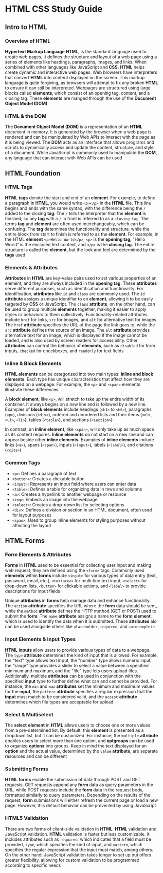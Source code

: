 # HTML CSS Study Guide

## Intro to HTML

### Overview of HTML
**Hypertext Markup Language** **HTML**, is the standard language used to create web pages. It defines the structure and layout of a web page using a series of elements like headings, paragraphs, images, and links. When combined with other languages like JavaScript and **CSS**, **HTML** helps create dynamic and interactive web pages. Web browsers have interpreters that convert **HTML** into content displayed on the screen. This markup language is quite forgiving, as browsers will attempt to fix any broken **HTML** to ensure it can still be interpreted. Webpages are structured using large blocks called **elements**, which consist of an opening tag, content, and a closing tag. These **elements** are manged through the use of the **Document Object Model (DOM)**

### HTML & the DOM
The **Document Object Model (DOM)** is a representation of an **HTML** document in memory. It is generated by the browser when a web page is rendered and can be manipulated by Web APIs to interact with the page as it is being viewed. The **DOM** acts as an interface that allows programs and scripts to dynamically access and update the content, structure, and style of a document. While JavaScript is commonly used to manipulate the **DOM**, any language that can interact with Web APIs can be used

## HTML Foundation

### HTML Tags
**HTML** **tags** denote the start and end of an **element**. For example, to define a paragraph in **HTML**, you would write `<p></p>` in the **HTML** file. This line begins and ends with the same syntax, with the difference being the `/` added to the closing **tag**. The `/` tells the interpreter that the **element** is finished, so any **tag** with a `/` in front is referred to as a `closing tag`. The terms **tag** and **element** are often used interchangeably, which can be confusing. The **tag** determines the functionality and structure, while the entire block from start to finish is referred to as the **element**. For example, in the HTML **element** `<p>Hello World</p>`, `<p>` is the **opening tag**, "Hello World" is the enclosed text content, and `</p>` is the **closing tag**. The entire structure is called the **element**, but the look and feel are determined by the **tags** used

### Elements & Attributes
**Attributes** in **HTML** are key-value pairs used to set various properties of an element, and they are always included in the **opening tag**. These **attributes** serve different purposes, such as identification and functionality. For identification, **attributes** like `id` and `class` are commonly used. The `id` **attribute** assigns a unique identifier to an **element**, allowing it to be easily targeted by **CSS** or JavaScript. The `class` **attribute**, on the other hand, can be used to group multiple **elements** together, making it easier to apply styles or behaviors to them collectively. Functionality-related attributes include `href` for links, `src` for images, and `alt` for alternative text for images. The `href` **attribute** specifies the URL of the page the link goes to, while the `src` **attribute** defines the source of an image. The `alt` **attribute** provides alternative text for an image, which is displayed if the image cannot be loaded, and is also used by screen readers for accessibility. Other **attributes** can control the behavior of **elements**, such as `disabled` for form inputs, `checked` for checkboxes, and `readonly` for text fields

### Inline & Block Elements
**HTML elements** can be categorized into two main types: **inline and block elements**. Each type has unique characteristics that affect how they are displayed on a webpage. For example, the `<p>` and `<span>` elements illustrate these differences

A **block element**, like `<p>`, will stretch to take up the entire width of its container. It always begins on a new line and is followed by a new line. Examples of **block elements** include headings (`<h1>` to `<h6>`), paragraphs (`<p>`), divisions (`<div>`), ordered and unordered lists and their items (`<ol>`, `<ul>`, `<li>`), tables (`<table>`), and sections (`<section>`)

In contrast, an **inline element**, like `<span>`, will only take up as much space as its content requires. **Inline elements** do not start on a new line and can appear beside other **inline elements**. Examples of **inline elements** include links (`<a>`), spans (`<span>`), inputs (`<input>`), labels (`<label>`), and citations (`<cite>`)

### Common Tags
- `<p>`: Defines a paragraph of text
- `<button>`: Creates a clickable button
- `<input>`: Represents an input field where users can enter data
- `<table>`: Defines a table for organizing data in rows and columns
- `<a>`: Creates a hyperlink to another webpage or resource
- `<img>`: Embeds an image into the webpage
- `<select>`: Creates a drop-down list for selecting options
- `<div>`: Defines a division or section in an HTML document, often used for layout purposes
- `<span>`: Used to group inline elements for styling purposes without affecting the layout

## HTML Forms

### Form Elements & Attributes
**Forms** in **HTML** used to be essential for collecting user input and making web request; they are defined using the `<form>` tags. Commonly used **elements** within **forms** include `<input>` for various types of data entry (text, password, email, etc.), `<textarea>` for multi-line text input, `<select>` for drop-down lists, `<button>` for clickable actions, and `<label>` to provide descriptions for input fields

Unique **attributes** in **forms** help manage data and enhance functionality. The `action` **attribute** specifies the URL where the **form** data should be sent, while the `method` **attribute** defines the HTTP method (GET or POST) used to submit the **form**. The `name` **attribute** assigns a name to the **form** **element**, which is used to identify the data when it is submitted. These **attributes** alo can be used alongside others like `placeholder`, `required`, and `autocomplete`

### Input Elements & Input Types
**HTML** **inputs** allow users to provide various types of data to a webpage. The `type` **attribute** determines the kind of input that is allowed. For example, the "text" type allows text input, the "number" type allows numeric input, the "range" type provides a slider to select a value between a specified minimum and maximum, and the "file" type lets users upload files. Additionally, multiple **attributes** can be used in conjunction with the specified **input** type to further define what can and cannot be provided. For instance, the `min` and `max` **attributes** set the minimum and maximum values for the **input**, the `pattern` **attribute** specifies a regular expression that the **input** must match to be considered valid, and the `accept` **attribute** determines which file types are acceptable for upload

### Select & Multiselect
The **select** **element** in **HTML** allows users to choose one or more values from a pre-determined list. By default, this **element** is presented as a dropdown list, but it can be customized. For instance, the `multiple` **attribute** enables users to select more than one option, and **optgroups** can be used to organize **options** into groups. Keep in mind the text displayed for an **option** and the actual value, determined by the `value` **attribute**, are separate resources and can be different

### Submitting Forms
**HTML** **forms** enable the submission of data through POST and GET requests. GET requests append any **form** data as query parameters in the URL, while POST requests include the **form** data in the request body, formatted similarly to query parameters. Depending on the results of the request, **form** submissions will either refresh the current page or load a new page. However, this default behavior can be prevented by using JavaScript

### HTML5 Validation
There are two forms of client-side validation in **HTML**: **HTML** validation and JavaScript validation. **HTML** validation is faster but less customizable. It includes attributes such as `required`, which indicates that a field must be provided, `type`, which specifies the kind of input, and `pattern`, which specifies the regular expression that the input must match, among others. On the other hand, JavaScript validation takes longer to set up but offers greater flexibility, allowing for custom validation to be programmed according to specific needs
